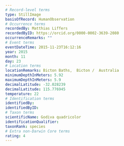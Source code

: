 ```yaml
---
# Record-level terms
type: StillImage
basisOfRecord: HumanObservation
# Occurrence terms
recordedBy: Matthias Liffers
recordedByID: https://orcid.org/0000-0002-3639-2080
occurrenceRemarks: ""
# Event terms
eventDateTime: 2015-11-23T16:12:16
year: 2015
month: 11
day: 23
# Location terms
locationRemarks: Bicton Baths,  Bicton /  Australia
minimumDepthInMeters: 5.92
maximumDepthInMeters: 5.9
decimalLatitude: -32.028239
decimalLatitude: 115.776945
temperature: 22
# Identification terms
identifiedBy: 
identifiedByID: 
# Taxon terms
scientificName: Godiva quadricolor
identificationQualifier: 
taxonRank: species
# Extra non-Darwin Core terms
rating: 4
---
```


